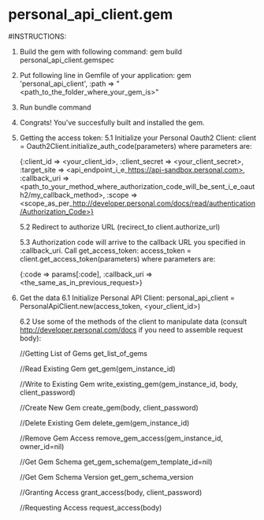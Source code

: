 personal_api_client.gem
=======================

#INSTRUCTIONS:

1. Build the gem with following command: gem build personal_api_client.gemspec
2. Put following line in Gemfile of your application: gem 'personal_api_client', :path => "<path_to_the_folder_where_your_gem_is>"
3. Run bundle command
4. Congrats! You've succesfully built and installed the gem.


5. Getting the access token:
	5.1 Initialize your Personal Oauth2 Client: client = Oauth2Client.initialize_auth_code(parameters) where parameters are:

	{:client_id => <your_client_id>, 
     :client_secret => <your_client_secret>, 
     :target_site => <api_endpoint_i_e_https://api-sandbox.personal.com>, 
     :callback_uri => <path_to_your_method_where_authorization_code_will_be_sent_i_e_oauth2/my_callback_method>, 
     :scope => <scope_as_per_http://developer.personal.com/docs/read/authentication/Authorization_Code>}

    5.2 Redirect to authorize URL (recirect_to client.authorize_url)

    5.3 Authorization code will arrive to the callback URL you specified in :callback_uri. Call get_access_token:
    access_token = client.get_access_token(parameters) where parameters are:

    {:code => params[:code],
	 :callback_uri => <the_same_as_in_previous_request>}

6. Get the data
	6.1 Initialize Personal API Client:
	personal_api_client = PersonalApiClient.new(access_token, <your_client_id>)

	6.2 Use some of the methods of the client to manipulate data (consult http://developer.personal.com/docs if you need to assemble request body):

	//Getting List of Gems
  	get_list_of_gems
    
    //Read Existing Gem
  	get_gem(gem_instance_id)
    
  	//Write to Existing Gem
  	write_existing_gem(gem_instance_id, body, client_password)
    
  	//Create New Gem
  	create_gem(body, client_password)

  	//Delete Existing Gem
  	delete_gem(gem_instance_id)
    
    //Remove Gem Access
  	remove_gem_access(gem_instance_id, owner_id=nil)
    
  	//Get Gem Schema
  	get_gem_schema(gem_template_id=nil)
    
  	//Get Gem Schema Version
  	get_gem_schema_version
    
  	//Granting Access
  	grant_access(body, client_password)
    
  	//Requesting Access
  	request_access(body)
    